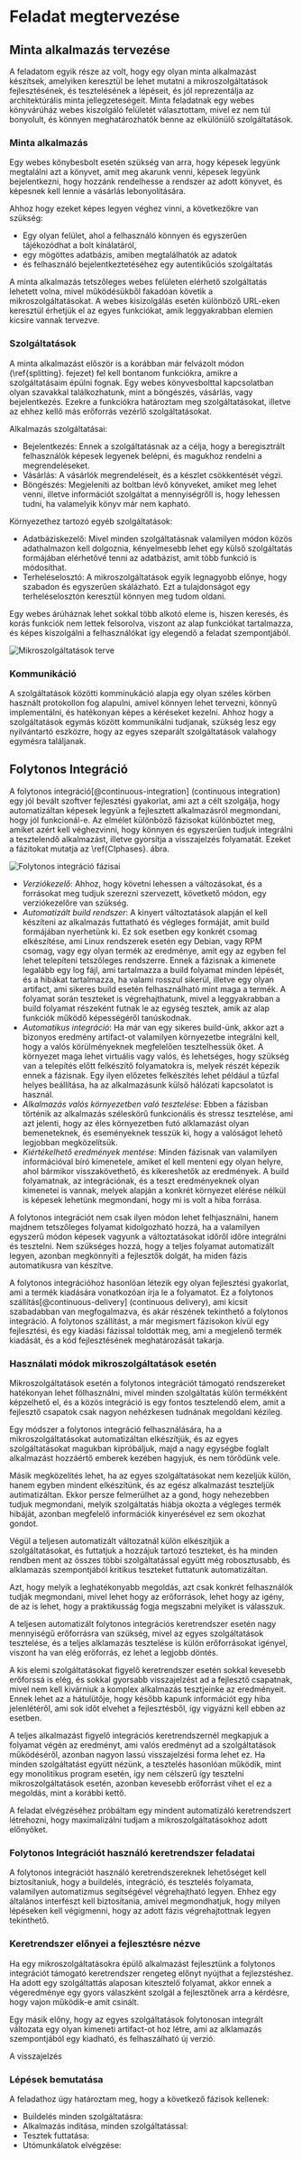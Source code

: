 # Feladat megtervezése

## Minta alkalmazás tervezése

A feladatom egyik része az volt, hogy egy olyan minta alkalmazást készítsek, amelyiken keresztül be lehet mutatni a mikroszolgáltatások fejlesztésének, és tesztelésének a lépéseit, és jól reprezentálja az architektúrális minta jellegzeteségeit.
Minta feladatnak egy webes könyvárúház webes kiszolgáló felületét választottam, mivel ez nem túl bonyolult, és könnyen meghatározhatók benne az elkülönülő szolgáltatások.

### Minta alkalmazás

Egy webes könybesbolt esetén szükség van arra, hogy képesek legyünk megtalálni azt a könyvet, amit meg akarunk venni, képesek legyünk bejelentkezni, hogy hozzánk rendelhesse a rendszer az adott könyvet, és képesnek kell lennie a vásárlás lebonyolítására.

Ahhoz hogy ezeket képes legyen véghez vinni, a következőkre van szükség:
* Egy olyan felület, ahol a felhasználó könnyen és egyszerűen tájékozódhat a bolt kínálatáról,
* egy mögöttes adatbázis, amiben megtalálhatók az adatok
* és felhasználó bejelentkeztetéséhez egy autentikűciós szolgáltatás

A minta alkalmazás tetszőleges webes felületen elérhető szolgáltatás lehetett volna, mivel működésükből fakadóan követik a mikroszolgáltatásokat. A webes kisizolgálás esetén különböző URL-eken keresztül érhetjük el az egyes funkciókat, amik leggyakrabban elemien kicsire vannak tervezve.

### Szolgáltatások

A minta alkalmazást először is a korábban már felvázolt módon (\ref{splitting}. fejezet) fel kell bontanom funkciókra, amikre a szolgáltatásaim épülni fognak.
Egy webes könyvesbolttal kapcsolatban olyan szavakkal találkozhatunk, mint a böngészés, vásárlás, vagy bejelentkezés. Ezekre a funkciókra határoztam meg szolgáltatásokat, illetve az ehhez kellő más erőforrás vezérlő szolgáltatásokat.

Alkalmazás szolgáltatásai:

* Bejelentkezés: Ennek a szolgáltatásnak az a célja, hogy a beregisztrált felhasználók képesek legyenek belépni, és magukhoz rendelni a megrendeléseket.
* Vásárlás: A vásárlók megrendeléseit, és a készlet csökkentését végzi.
* Böngészés: Megjeleníti az boltban lévő könyveket, amiket meg lehet venni, illetve információt szolgáltat a mennyiségrőll is, hogy lehessen tudni, ha valamelyik könyv már nem kapható.

Környezethez tartozó egyéb szolgáltatások:

* Adatbáziskezelő: Mivel minden szolgáltatásnak valamilyen módon közös adathalmazon kell dolgoznia, kényelmesebb lehet egy külső szolgáltatás formájában elérhetővé tenni az adatbázist, amit több funkció is módosíthat.
* Terheléselosztó: A mikroszolgáltatások egyik legnagyobb előnye, hogy szabadon és egyszerűen skálázható. Ezt a tulajdonságot egy terheléselosztón keresztül könnyen meg tudom oldani.

Egy webes árúháznak lehet sokkal több alkotó eleme is, hiszen keresés, és korás funkciók nem lettek felsorolva, viszont az alap funkciókat tartalmazza, és képes kiszolgálni a felhasználókat így elegendő a feladat szempontjából.

![Mikroszolgáltatások terve](img/microservices.png)

### Kommunikáció

A szolgáltatások közötti komminukáció alapja egy olyan széles körben használt protokollon fog alapulni, amivel könnyen lehet tervezni, könnyű implementálni, és hatékonyan képes a kéréseket kezelni. Ahhoz hogy a szolgáltatások egymás között kommunikálni tudjanak, szükség lesz egy nyilvántartó eszközre, hogy az egyes szeparált szolgáltatások valahogy egymésra találjanak.

## Folytonos Integráció

A folytonos integráció[@continuous-integration] (continuous integration) egy jól bevált szoftver fejlesztési gyakorlat, ami azt a célt szolgálja, hogy automatizáltan képesek legyünk a fejlesztett alkalmazásról megmondani, hogy jól funkcionál-e. Az elmélet különböző fázisokat különböztet meg, amiket azért kell véghezvinni, hogy könnyen és egyszerűen tudjuk integrálni a tesztelendő alkalmazást, illetve gyorsítja a visszajelzés folyamatát. Ezeket a fázitokat mutatja az \ref{CIphases}. ábra.

![Folytonos integráció fázisai](img/ci_phases.png)

* *Verziókezelő*: Ahhoz, hogy követni lehessen a változásokat, és a forrásokat meg tudjuk szerezni szervezett, követkető módon, egy verziókezelőre van szükség.
* *Automatizált build rendszer*: A kinyert változtatások alapján el kell készíteni az alkalmazás futtatható és végleges formáját, amit build formájában nyerhetünk ki. Ez sok esetben egy konkrét csomag elkészítése, ami Linux rendszerek esetén egy Debian, vagy RPM csomag, vagy egy olyan termék az eredménye, amit egy az egyben fel lehet telepíteni tetszőleges rendszerre. Ennek a fázisnak a kimenete legalább egy log fájl, ami tartalmazza a build folyamat minden lépését, és a hibákat tartalmazza, ha valami rosszul sikerül, illetve egy olyan artifact, ami sikeres build esetén felhasználható mint maga a termék. A folyamat során teszteket is végrehajthatunk, mivel a leggyakrabban a build folyamat részeként futnak le az egység tesztek, amik az alap funkciók működő képességéről tanúskodnak.
* *Automatikus integráció*: Ha már van egy sikeres build-ünk, akkor azt a bizonyos eredmény artifact-ot valamilyen környezetbe integrálni kell, hogy a valós körülményeknek megfelelően tesztelhessük őket. A környezet maga lehet virtuális vagy valós, és lehetséges, hogy szükség van a telepítés előtt felkészítő folyamatokra is, melyek részét képezik ennek a fázisnak. Egy ilyen előzetes felkészítés lehet például a tűzfal helyes beállítása, ha az alkalmazásunk külső hálózati kapcsolatot is használ.
* *Alkalmazás valós környezetben való tesztelése*: Ebben a fázisban történik az alkalmazás széleskörű funkcionális és stressz tesztelése, ami azt jelenti, hogy az éles környezetben futó alklamazást olyan bemeneteknek, és eseményeknek tesszük ki, hogy a valóságot lehető legjobban megközelítsük.
* *Kiértékelhető eredmények mentése*: Minden fázisnak van valamilyen információval bíró kimenetele, amiket el kell menteni egy olyan helyre, ahol bármikor visszakövethető, és kikereshetők az eredmények. A build folyamatnak, az integrációnak, és a teszt eredményeknek olyan kimenetei is vannak, melyek alapján a konkrét környezet elérése nélkül is képesek lehetünk megmondani, hogy mi is volt a hiba forrása.

A folytonos integrációt nem csak ilyen módon lehet felhjasználni, hanem majdnem tetszőleges folyamat kidolgozható hozzá, ha a valamilyen egyszerű módon képesek vagyunk a változtatásokat időről időre integrálni és tesztelni. Nem szükséges hozzá, hogy a teljes folyamat automatizált legyen, azonban megkönnyíti a fejlesztők dolgát, ha miden fázis automatikusra van készítve.

A folytonos integrációhoz hasonlóan létezik egy olyan fejlesztési gyakorlat, ami a termék kiadására vonatkozóan írja le a folyamatot. Ez a folytonos szállítás[@continuous-delivery] (continuous delivery), ami kicsit szabadabban van megfogalmazva, és akár részének tekinthető a folytonos integráció. A folytonos szállítást, a már megismert fázisokon kívül egy fejlesztési, és egy kiadási fázissal toldották meg, ami a megjelenő termék kiadását, és a kód fejlesztésének meghatározását takarja.

### Használati módok mikroszolgáltatások esetén

Mikroszolgáltatások esetén a folytonos integrációt támogató rendszereket hatékonyan lehet fölhasználni, mivel minden szolgáltatás külön termékként képzelhető el, és a közös integráció is egy fontos tesztelendő elem, amit a fejlesztő csapatok csak nagyon nehézkesen tudnának megoldani kézileg.

Egy módszer a folytonos integráció felhasználására, ha a mikroszolgáltatásokat automatizáltan elkészítjük, és az egyes szolgáltatásokat magukban kipróbáljuk, majd a nagy egységbe foglalt alkalmazást hozzáértő emberek kezében hagyjuk, és nem törődünk vele.

Másik megközelítés lehet, ha az egyes szolgáltatásokat nem kezeljük külön, hanem egyben mindent elkészítünk, és az egész alkalmazást teszteljük autimatizáltan. Ekkor persze felmerülhet az a gond, hogy nehezebben tudjuk megmondani, melyik szolgáltatás hiábja okozta a végleges termék hibáját, azonban megfelelő információk kinyerésével ez sem okozhat gondot.

Végül a teljesen automatizált változatnál külön elkészítjük a szolgáltatásokat, és futtatjuk a hozzájuk tartozó teszteket, és ha minden rendben ment az összes többi szolgáltatással együtt még robosztusabb, és alklamazás szempontjából kritikus teszteket futtatunk automatizáltan.

Azt, hogy melyik a leghatékonyabb megoldás, azt csak konkrét felhasználók tudják megmondani, mivel lehet hogy az erőforrások, lehet hogy az igény, de az is lehet, hogy a praktikusság fogja megszabni melyiket is válasszuk.

A teljesen automatizált folytonos integrációs keretrendszer esetén nagy mennyiségű erőforrásra van szükség, mivel az egyes szolgáltatások tesztelése, és a teljes alklamazás tesztelése is külön erőforrásokat igényel, viszont ha van elég erőforrás, ez lehet a legjobb döntés.

A kis elemi szolgáltatásokat figyelő keretrendszer esetén sokkal kevesebb erőforssá is elég, és sokkal gyorsabb visszajelzést ad a fejlesztő csapatnak, mivel nem kell kivárniuk a komplex alkalmazás tesztjeinke az eredményeit. Ennek lehet az a hátulütője, hogy később kapunk információt egy hiba jelenlétéről, ami sok időt elvehet a fejlesztésből, így vigyázni kell ebben az esetben.

A teljes alkalmazást figyelő integrációs keretrendszernél megkapjuk a folyamat végén az eredményt, ami valós eredményt ad a szolgáltatások működéséről, azonban nagyon lassú visszajelzési forma lehet ez. Ha minden szolgáltatást együtt nézünk, a tesztelés hasonlóan működik, mint egy monolitikus program esetén, így nem célszerű így tesztelni mikroszolgáltatások esetén, azonban kevesebb erőforrást vihet el ez a megoldás, mint a korábbi kettő.

A feladat elvégzéséhez próbáltam egy mindent automatizáló keretrendszert létrehozni, hogy maximalizálni tudjam a mikroszolgáltatásokhoz adott előnyöket.

### Folytonos Integrációt használó keretrendszer feladatai

A folytonos integrációt használó keretrendszereknek lehetőséget kell biztosítaniuk, hogy a buildelés, integráció, és tesztelés folyamata, valamilyen automatizmus segítségével végrehajtható legyen. Ehhez egy általános interfészt kell biztosítania, amivel megmondhatjuk, hogy milyen lépéseken kell végigmenni, hogy az adott fázis végrehajtottnak legyen tekinthető.

### Keretrendszer előnyei a fejlesztésre nézve

Ha egy mikroszolgáltatásokra épülő alkalmazást fejlesztünk a folytonos integrációt támogató keretrendszer rengeteg előnyt nyújthat a fejlezstéshez. Ha adott egy szolgáltattás alaposan kitesztelő folyamat, akkor ennek a végeredménye egy gyors válaszként szolgál a fejlesztőnek arra a kérdésre, hogy vajon működik-e amit csinált.

Egy másik előny, hogy az egyes szolgáltatások folytonosan integrált változata egy olyan kimeneti artifact-ot hoz létre, ami az alklamazás szempontjából egy kiadható, és felhaszálható új verzió.

A visszajelzés

### Lépések bemutatása

A feladathoz úgy határoztam meg, hogy a következő fázisok kellenek:

* Buildelés minden szolgáltatásra:
* Alkalmazás indítása, minden szolgáltatással:
* Tesztek futtatása:
* Utómunkálatok elvégzése:
